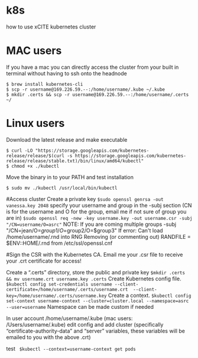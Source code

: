 # k8s
how to use xCITE kubernetes cluster 

# MAC users
If you have a mac you can directly access the cluster from your built in terminal without having to ssh onto the headnode
```
$ brew install kubernetes-cli
$ scp -r username@169.226.59.--:/home/username/.kube ~/.kube
$ mkdir .certs && scp -r username@169.226.59.--:/home/username/.certs ~/
```

# Linux users
Download the latest release and make executable
```
$ curl -LO "https://storage.googleapis.com/kubernetes-release/release/$(curl -s https://storage.googleapis.com/kubernetes-release/release/stable.txt)/bin/linux/amd64/kubectl"
$ chmod +x ./kubectl
```
Move the binary in to your PATH and test installation
```
$ sudo mv ./kubectl /usr/local/bin/kubectl
```

#Access cluster
Create a private key 
```$sudo openssl genrsa -out vanessa.key 2048```
specify your username and group in the -subj section (CN is for the username and O for the group, email me if not sure of group you are in)
```$sudo openssl req -new -key username.key -out username.csr -subj "/CN=username/O=asrc"```
NOTE:
If you are coming multiple groups
-subj "/CN=jean/O=$group1/O=$group2/O=$group3"
If error: Can't load /home/username/.rnd into RNG
Removing (or commenting out) RANDFILE = $ENV::HOME/.rnd from /etc/ssl/openssl.cnf

#Sign the CSR with the Kubernetes CA. Email me your .csr file to receive your .crt certificate for access!

Create a “.certs” directory, store the public and private key
```$mkdir .certs && mv username.crt username.key .certs```
Create Kubernetes config file.
```$kubectl config set-credentials username --client-certificate=/home/username/.certs/username.crt  --client-key=/home/username/.certs/username.key```
Create a context.
```$kubectl config set-context username-context --cluster=cluster.local --namespace=asrc --user=username```
Namespace can be made custom if needed

In user account /home/username/.kube (mac users: /Users/username/.kube) edit config and add cluster (specifically “certificate-authority-data” and “server” variables, these variables will be emailed to you with the above .crt)

test
``` $kubectl --context=username-context get pods```
